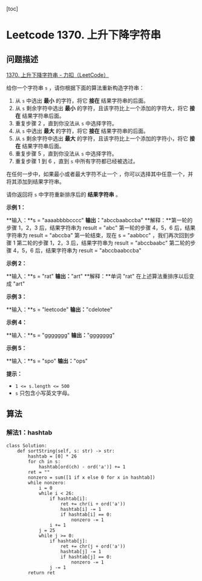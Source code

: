 [toc]

# Leetcode 1370. 上升下降字符串

## 问题描述

[1370. 上升下降字符串 - 力扣（LeetCode）](https://leetcode-cn.com/problems/increasing-decreasing-string/)

给你一个字符串 `s` ，请你根据下面的算法重新构造字符串：

1.  从 `s` 中选出 **最小** 的字符，将它 **接在** 结果字符串的后面。
2.  从 `s` 剩余字符中选出 **最小** 的字符，且该字符比上一个添加的字符大，将它 **接在** 结果字符串后面。
3.  重复步骤 2 ，直到你没法从 `s` 中选择字符。
4.  从 `s` 中选出 **最大** 的字符，将它 **接在** 结果字符串的后面。
5.  从 `s` 剩余字符中选出 **最大** 的字符，且该字符比上一个添加的字符小，将它 **接在** 结果字符串后面。
6.  重复步骤 5 ，直到你没法从 `s` 中选择字符。
7.  重复步骤 1 到 6 ，直到 `s` 中所有字符都已经被选过。

在任何一步中，如果最小或者最大字符不止一个 ，你可以选择其中任意一个，并将其添加到结果字符串。

请你返回将 `s` 中字符重新排序后的 **结果字符串** 。

**示例 1：**

**输入：**s = "aaaabbbbcccc"
**输出：**"abccbaabccba"
**解释：**第一轮的步骤 1，2，3 后，结果字符串为 result = "abc"
第一轮的步骤 4，5，6 后，结果字符串为 result = "abccba"
第一轮结束，现在 s = "aabbcc" ，我们再次回到步骤 1
第二轮的步骤 1，2，3 后，结果字符串为 result = "abccbaabc"
第二轮的步骤 4，5，6 后，结果字符串为 result = "abccbaabccba"

**示例 2：**

**输入：**s = "rat"
**输出：**"art"
**解释：**单词 "rat" 在上述算法重排序以后变成 "art"

**示例 3：**

**输入：**s = "leetcode"
**输出：**"cdelotee"

**示例 4：**

**输入：**s = "ggggggg"
**输出：**"ggggggg"

**示例 5：**

**输入：**s = "spo"
**输出：**"ops"

**提示：**

*   `1 <= s.length <= 500`
*   `s` 只包含小写英文字母。


## 算法

### 解法1：hashtab

```
class Solution:
    def sortString(self, s: str) -> str:
        hashtab = [0] * 26
        for ch in s:
            hashtab[ord(ch) - ord('a')] += 1
        ret = ""
        nonzero = sum([1 if x else 0 for x in hashtab])
        while nonzero:
            i = 0
            while i < 26:
                if hashtab[i]:
                    ret += chr(i + ord('a'))
                    hashtab[i] -= 1
                    if hashtab[i] == 0:
                        nonzero -= 1
                i += 1
            j = 25
            while j >= 0:
                if hashtab[j]:
                    ret += chr(j + ord('a'))
                    hashtab[j] -= 1
                    if hashtab[j] == 0:
                        nonzero -= 1
                j -= 1
        return ret
```